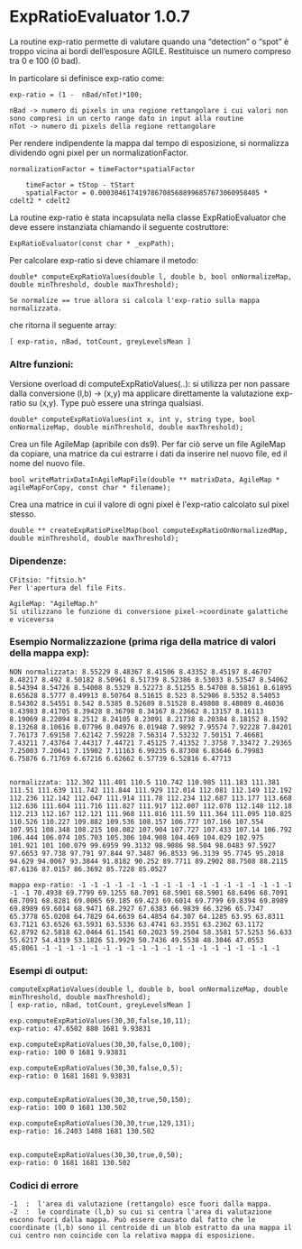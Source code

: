 # ExpRatioEvaluator 1.0.7

La routine exp-ratio permette di valutare quando una “detection” o “spot” è troppo vicina ai bordi dell’esposure AGILE.
Restituisce un numero compreso tra 0 e 100 (0 bad).

In particolare si definisce exp-ratio come:

	exp-ratio = (1 -  nBad/nTot)*100; 
	
	nBad -> numero di pixels in una regione rettangolare i cui valori non sono compresi in un certo range dato in input alla routine
	nTot -> numero di pixels della regione rettangolare

Per rendere indipendente la mappa dal tempo di esposizione, si normalizza dividendo ogni pixel per un normalizationFactor.
	
	normalizationFactor = timeFactor*spatialFactor

        timeFactor = tStop - tStart
        spatialFactor = 0.0003046174197867085688996857673060958405 * cdelt2 * cdelt2


La routine exp-ratio è stata incapsulata nella classe ExpRatioEvaluator che deve essere instanziata chiamando il seguente costruttore:
	
	ExpRatioEvaluator(const char * _expPath);


Per calcolare exp-ratio si deve chiamare il metodo: 

	double* computeExpRatioValues(double l, double b, bool onNormalizeMap, double minThreshold, double maxThreshold);

	Se normalize == true allora si calcola l'exp-ratio sulla mappa normalizzata.


che ritorna il seguente array:

	[ exp-ratio, nBad, totCount, greyLevelsMean ]


### Altre funzioni:

Versione overload di computeExpRatioValues(..): si utilizza per non passare dalla conversione (l,b) -> (x,y) ma applicare direttamente la valutazione exp-ratio su (x,y). Type può essere una stringa qualsiasi.
	
	double* computeExpRatioValues(int x, int y, string type, bool onNormalizeMap, double minThreshold, double maxThreshold);
	
Crea un file AgileMap (apribile con ds9). Per far ciò serve un file AgileMap da copiare, una matrice da cui estrarre i dati da inserire nel nuovo file, ed il nome del nuovo file.
	
	bool writeMatrixDataInAgileMapFile(double ** matrixData, AgileMap * agileMapForCopy, const char * filename);
	
Crea una matrice in cui il valore di ogni pixel è l'exp-ratio calcolato sul pixel stesso.
	
	double ** createExpRatioPixelMap(bool computeExpRatioOnNormalizedMap, double minThreshold, double maxThreshold);
	
	
### Dipendenze:

	CFitsio: "fitsio.h" 
	Per l'apertura del file Fits. 

	AgileMap: "AgileMap.h"
	Si utilizzano le funzione di conversione pixel->coordinate galattiche e viceversa

### Esempio Normalizzazione (prima riga della matrice di valori della mappa exp):
	
	NON normalizzata: 8.55229 8.48367 8.41506 8.43352 8.45197 8.46707 8.48217 8.492 8.50182 8.50961 8.51739 8.52386 8.53033 8.53547 8.54062 8.54394 8.54726 8.54008 8.5329 8.52273 8.51255 8.54708 8.58161 8.61895 8.65628 8.5777 8.49913 8.50764 8.51615 8.523 8.52986 8.5352 8.54053 8.54302 8.54551 8.542 8.5385 8.52689 8.51528 8.49808 8.48089 8.46036 8.43983 8.41705 8.39428 8.36798 8.34167 8.23662 8.13157 8.16113 8.19069 8.22094 8.2512 8.24105 8.23091 8.21738 8.20384 8.18152 8.1592 8.13268 8.10616 8.07796 8.04976 8.01948 7.9892 7.95574 7.92228 7.84201 7.76173 7.69158 7.62142 7.59228 7.56314 7.53232 7.50151 7.46681 7.43211 7.43764 7.44317 7.44721 7.45125 7.41352 7.3758 7.33472 7.29365 7.25003 7.20641 7.15902 7.11163 6.99235 6.87308 6.83646 6.79983 6.75876 6.71769 6.67216 6.62662 6.57739 6.52816 6.47713 
 

	normalizzata: 112.302 111.401 110.5 110.742 110.985 111.183 111.381 111.51 111.639 111.742 111.844 111.929 112.014 112.081 112.149 112.192 112.236 112.142 112.047 111.914 111.78 112.234 112.687 113.177 113.668 112.636 111.604 111.716 111.827 111.917 112.007 112.078 112.148 112.18 112.213 112.167 112.121 111.968 111.816 111.59 111.364 111.095 110.825 110.526 110.227 109.882 109.536 108.157 106.777 107.166 107.554 107.951 108.348 108.215 108.082 107.904 107.727 107.433 107.14 106.792 106.444 106.074 105.703 105.306 104.908 104.469 104.029 102.975 101.921 101 100.079 99.6959 99.3132 98.9086 98.504 98.0483 97.5927 97.6653 97.738 97.791 97.844 97.3487 96.8533 96.3139 95.7745 95.2018 94.629 94.0067 93.3844 91.8182 90.252 89.7711 89.2902 88.7508 88.2115 87.6136 87.0157 86.3692 85.7228 85.0527 

	mappa exp-ratio: -1 -1 -1 -1 -1 -1 -1 -1 -1 -1 -1 -1 -1 -1 -1 -1 -1 -1 -1 -1 70.4938 69.7799 69.1255 68.7091 68.5901 68.5901 68.6496 68.7091 68.7091 68.8281 69.0065 69.185 69.423 69.6014 69.7799 69.8394 69.8989 69.8989 69.6014 68.9471 68.2927 67.6383 66.9839 66.3296 65.7347 65.3778 65.0208 64.7829 64.6639 64.4854 64.307 64.1285 63.95 63.8311 63.7121 63.6526 63.5931 63.5336 63.4741 63.3551 63.2362 63.1172 62.8792 62.5818 62.0464 61.1541 60.2023 59.2504 58.3581 57.5253 56.633 55.6217 54.4319 53.1826 51.9929 50.7436 49.5538 48.3046 47.0553 45.8061 -1 -1 -1 -1 -1 -1 -1 -1 -1 -1 -1 -1 -1 -1 -1 -1 -1 -1 -1 -1

### Esempi di output:

	computeExpRatioValues(double l, double b, bool onNormalizeMap, double minThreshold, double maxThreshold);
	[ exp-ratio, nBad, totCount, greyLevelsMean ]

	exp.computeExpRatioValues(30,30,false,10,11);
	exp-ratio: 47.6502 880 1681 9.93831

	exp.computeExpRatioValues(30,30,false,0,100);
	exp-ratio: 100 0 1681 9.93831

	exp.computeExpRatioValues(30,30,false,0,5);
	exp-ratio: 0 1681 1681 9.93831


	exp.computeExpRatioValues(30,30,true,50,150);
	exp-ratio: 100 0 1681 130.502

	exp.computeExpRatioValues(30,30,true,129,131);
	exp-ratio: 16.2403 1408 1681 130.502


	exp.computeExpRatioValues(30,30,true,0,50);
	exp-ratio: 0 1681 1681 130.502

### Codici di errore

	-1  :  l'area di valutazione (rettangolo) esce fuori dalla mappa.
	-2  :  le coordinate (l,b) su cui si centra l'area di valutazione escono fuori dalla mappa. Può essere causato dal fatto che le coordinate (l,b) sono il centroide di un blob estratto da una mappa il cui centro non coincide con la relativa mappa di esposizione.

	 
 	
